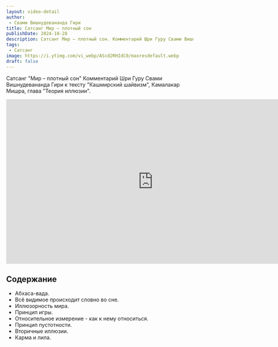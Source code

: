 ```yaml
---
layout: video-detail
author:
 - Свами Вишнудевананда Гири
title: Сатсанг Мир – плотный сон
publishDate: 2024-10-28
description: Сатсанг Мир – плотный сон. Комментарий Шри Гуру Свами Вишнудевананда Гири к тексту "Кашмирский шайвизм", Камалакар Мишра, глава "Теория иллюзии".
tags: 
 - Сатсанг
image: https://i.ytimg.com/vi_webp/AScd2RHIdC0/maxresdefault.webp
draft: false
---
```


 Сатсанг "Мир – плотный сон"
Комментарий Шри Гуру Свами Вишнудевананда Гири к тексту "Кашмирский шайвизм", Камалакар Мишра, глава "Теория иллюзии".

<iframe width="790" height="444" src="https://www.youtube.com/embed/AScd2RHIdC0" frameborder="0" allowfullscreen=""></iframe> 

## Содержание

- Абхаса-вада.
- Всё видимое происходит словно во сне.
- Иллюзорность мира.
- Принцип игры.
- Относительное измерение - как к нему относиться.
- Принцип пустотности.
- Вторичные иллюзии.
- Карма и лила.
